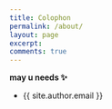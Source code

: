 ```yaml
---
title: Colophon
permalink: /about/
layout: page
excerpt:
comments: true
---
```



**may u needs ✨**

- {{ site.author.email }}
